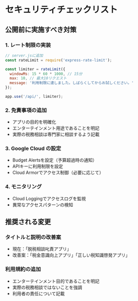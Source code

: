 # セキュリティチェックリスト

## 公開前に実施すべき対策

### 1. レート制限の実装
```javascript
// server.jsに追加
const rateLimit = require('express-rate-limit');

const limiter = rateLimit({
  windowMs: 15 * 60 * 1000, // 15分
  max: 10, // 最大10リクエスト
  message: '利用制限に達しました。しばらくしてからお試しください。'
});

app.use('/api/', limiter);
```

### 2. 免責事項の追加
- アプリの目的を明確化
- エンターテインメント用途であることを明記
- 実際の税務相談は専門家に相談するよう記載

### 3. Google Cloud の設定
- Budget Alertsを設定（予算超過時の通知）
- APIキーに利用制限を設定
- Cloud Armorでアクセス制御（必要に応じて）

### 4. モニタリング
- Cloud Loggingでアクセスログを監視
- 異常なアクセスパターンの検知

## 推奨される変更

### タイトルと説明の改善案
- 現在：「脱税相談叱責アプリ」
- 改善案：「税金意識向上アプリ」「正しい税知識啓発アプリ」

### 利用規約の追加
- エンターテインメント目的であることを明記
- 実際の税務相談ではないことを強調
- 利用者の責任について記載